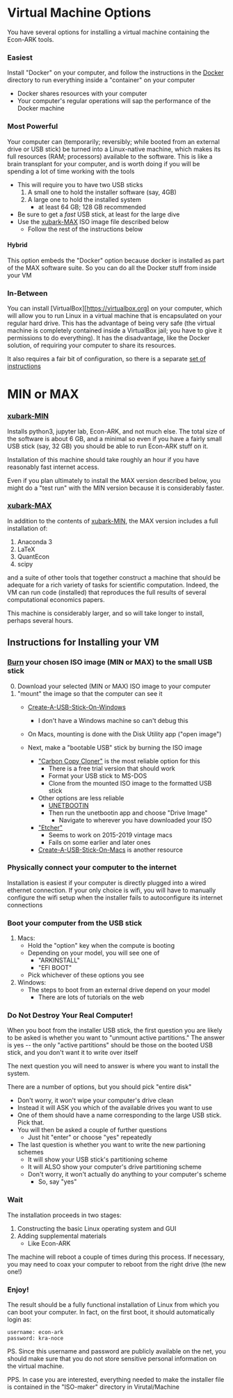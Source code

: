 # Virtual Machine Options

You have several options for installing a virtual machine containing the Econ-ARK tools.

### Easiest

Install "Docker" on your computer, and follow the instructions in the [Docker](/home/econ-ark/GitHub/econ-ark/econ-ark-tools/tree/master/Virtual/Docker/README.md) directory to run everything inside a "container" on your computer

* Docker shares resources with your computer
* Your computer's regular operations will sap the performance of the Docker machine
	
### Most Powerful 

Your computer can (temporarily; reversibly; while booted from an
external drive or USB stick) be turned into a Linux-native machine, which
makes its full resources (RAM; processors) available to the
software. This is like a brain transplant for your computer, and is
worth doing if you will be spending a lot of time working with the
tools

* This will require you to have two USB sticks
   1. A small one to hold the installer software (say, 4GB)
   1. A large one to hold the installed system
      * at least 64 GB; 128 GB recommended
* Be sure to get a _fast_ USB stick, at least for the large dive
* Use the [xubark-MAX](#MIN-or-MAX) ISO image file described below
   * Follow the rest of the instructions below

#### Hybrid

This option embeds the "Docker" option because docker is installed as part of the 
MAX software suite. So you can do all the Docker stuff from inside your VM

### In-Between

You can install [VirtualBox][https://virtualbox.org] on your computer,
which will allow you to run Linux in a virtual machine that is
encapsulated on your regular hard drive.  This has the advantage of
being very safe (the virtual machine is completely contained inside a
VirtualBox jail; you have to give it permissions to do everything). It
has the disadvantage, like the Docker solution, of requiring your
computer to share its resources.

It also requires a fair bit of configuration, so there is a separate [set 
of instructions](https://github.com/econ-ark/econ-ark-tools/tree/master/Virtual/Machine/VirtualBox)


# MIN or MAX

### [xubark-MIN](https://drive.google.com/drive/folders/1yGk_LFM6y3M_Y_8BbYdwoMQ14wGFQPZB?usp=sharing)

Installs python3, jupyter lab, Econ-ARK, and not much else. The total size
of the software is about 6 GB, and a minimal so even if you have a fairly small USB
stick (say, 32 GB) you should be able to run Econ-ARK stuff on it.

Installation of this machine should take roughly an hour if you have reasonably
fast internet access.

Even if you plan ultimately to install the MAX version described below, you might
do a "test run" with the MIN version because it is considerably faster.

### [xubark-MAX](https://drive.google.com/drive/folders/1OarYGCwW4Avc1UMpPHsIMWr4jh0tKUn6?usp=sharing)

In addition to the contents of [xubark-MIN](#xubark-MIN), the MAX version includes a full installation of:

1. Anaconda 3
1. LaTeX
1. QuantEcon
1. scipy

and a suite of other tools that together construct a machine that
should be adequate for a rich variety of tasks for scientific
computation. Indeed, the VM can run code (installed) that reproduces
the full results of several computational economics papers.

This machine is considerably larger, and so will take longer to install, perhaps
several hours.

## Instructions for Installing your VM

### [Burn](#burn) your chosen ISO image (MIN or MAX) to the small USB stick

0. Download your selected (MIN or MAX) ISO image to your computer
0. "mount" the image so that the computer can see it
   * [Create-A-USB-Stick-On-Windows](https://ubuntu.com/tutorials/create-a-usb-stick-on-windows)
      * I don't have a Windows machine so can't debug this

   * On Macs, mounting is done with the Disk Utility app ("open image")
   * Next, make a "bootable USB" stick by burning the ISO image
      * ["Carbon Copy Cloner"](https://bombich.com/ccc5/how-does-free-30-day-trial-work) is the most reliable option for this
	     * There is a free trial version that should work
	     * Format your USB stick to MS-DOS
		 * Clone from the mounted ISO image to the formatted USB stick
	  * Other options are less reliable 
         * [UNETBOOTIN](https://unetbootin.github.io)
	     * Then run the unetbootin app and choose "Drive Image"
	        * Navigate to wherever you have downloaded your ISO
      * ["Etcher"](https://balena.io/etcher/)
	     * Seems to work on 2015-2019 vintage macs
	     * Fails on some earlier and later ones
      * [Create-A-USB-Stick-On-Macs](https://ubuntu.com/tutorials/create-a-usb-stick-on-macs) is another resource

### Physically connect your computer to the internet

Installation is easiest if your computer is directly plugged into a 
wired ethernet connection. If your only choice is wifi, you will have to
manually configure the wifi setup when the installer fails to autoconfigure
its internet connections

### Boot your computer from the USB stick

1. Macs:
   * Hold the "option" key when the compute is booting
   * Depending on your model, you will see one of
      * "ARKINSTALL"
	  * "EFI BOOT"
   * Pick whichever of these options you see
1. Windows:
   * The steps to boot from an external drive depend on your model
       * There are lots of tutorials on the web
	  
### Do Not Destroy Your Real Computer!

When you boot from the installer USB stick, the first question you are likely to be asked is whether you want to "unmount active partitions." The answer is yes -- the only "active partitions" should be those on the booted USB stick, and you don't want it to write over itself

The next question you will need to answer is where you want to install the system.

There are a number of options, but you should pick "entire disk"

* Don't worry, it won't wipe your computer's drive clean
* Instead it will ASK you which of the available drives you want to use
* One of them should have a name corresponding to the large USB stick. Pick that.
* You will then be asked a couple of further questions
   * Just hit "enter" or choose "yes" repeatedly
* The last question is whether you want to write the new partioning schemes 
  * It will show your USB stick's partitioning scheme
  * It will ALSO show your computer's drive partitioning scheme 
  * Don't worry, it won't actually do anything to your computer's scheme
      * So, say "yes"
		  
### Wait

The installation proceeds in two stages:

1. Constructing the basic Linux operating system and GUI
1. Adding supplemental materials
   * Like Econ-ARK
   
The machine will reboot a couple of times during this process. If necessary, you may need to coax your computer to reboot from the right drive (the new one!)

### Enjoy!

The result should be a fully functional installation of Linux from which you can boot your computer. In fact, on the first boot, it should automatically login as:



    username: econ-ark
    password: kra-noce




PS. Since this username and password are publicly available on the net, you should make sure that you do not store sensitive personal information on the virtual machine.

PPS. In case you are interested, everything needed to make the installer file is contained in the "ISO-maker" directory in Virutal/Machine
